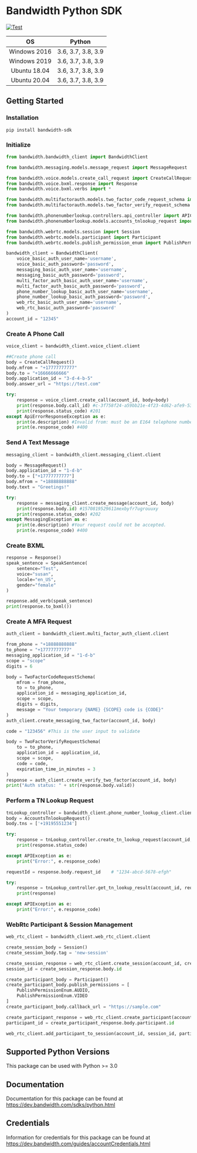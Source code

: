 # Bandwidth Python SDK

[![Test](https://github.com/Bandwidth/python-sdk/actions/workflows/test.yaml/badge.svg)](https://github.com/Bandwidth/csharp-sdk/actions/workflows/test.yml)

| **OS** | **Python** |
|:---:|:---:|
| Windows 2016 | 3.6, 3.7, 3.8, 3.9 |
| Windows 2019 | 3.6, 3.7, 3.8, 3.9 |
| Ubuntu 18.04 | 3.6, 3.7, 3.8, 3.9 |
| Ubuntu 20.04 | 3.6, 3.7, 3.8, 3.9 |


## Getting Started

### Installation

```
pip install bandwidth-sdk
```

### Initialize

```python
from bandwidth.bandwidth_client import BandwidthClient

from bandwidth.messaging.models.message_request import MessageRequest

from bandwidth.voice.models.create_call_request import CreateCallRequest
from bandwidth.voice.bxml.response import Response
from bandwidth.voice.bxml.verbs import *

from bandwidth.multifactorauth.models.two_factor_code_request_schema import TwoFactorCodeRequestSchema
from bandwidth.multifactorauth.models.two_factor_verify_request_schema import TwoFactorVerifyRequestSchema

from bandwidth.phonenumberlookup.controllers.api_controller import APIController, ApiResponse, APIException
from bandwidth.phonenumberlookup.models.accounts_tnlookup_request import AccountsTnlookupRequest

from bandwidth.webrtc.models.session import Session
from bandwidth.webrtc.models.participant import Participant
from bandwidth.webrtc.models.publish_permission_enum import PublishPermissionEnum

bandwidth_client = BandwidthClient(
    voice_basic_auth_user_name='username',
    voice_basic_auth_password='password',
    messaging_basic_auth_user_name='username',
    messaging_basic_auth_password='password',
    multi_factor_auth_basic_auth_user_name='username',
    multi_factor_auth_basic_auth_password='password',
    phone_number_lookup_basic_auth_user_name='username',
    phone_number_lookup_basic_auth_password='password',
    web_rtc_basic_auth_user_name='username',
    web_rtc_basic_auth_password='password'
)
account_id = "12345"
```

### Create A Phone Call

```python
voice_client = bandwidth_client.voice_client.client

##Create phone call
body = CreateCallRequest()
body.mfrom = "+17777777777"
body.to = "+16666666666"
body.application_id = "3-d-4-b-5"
body.answer_url = "https://test.com"

try:
    response = voice_client.create_call(account_id, body=body)
    print(response.body.call_id) #c-3f758f24-a59bb21e-4f23-4d62-afe9-53o2ls3o4saio4l
    print(response.status_code) #201
except ApiErrorResponseException as e:
    print(e.description) #Invalid from: must be an E164 telephone number
    print(e.response_code) #400
```

### Send A Text Message

```python
messaging_client = bandwidth_client.messaging_client.client

body = MessageRequest()
body.application_id = "1-d-b"
body.to = ["+17777777777"]
body.mfrom = "+18888888888"
body.text = "Greetings!"

try:
    response = messaging_client.create_message(account_id, body)
    print(response.body.id) #1570819529611mexbyfr7ugrouuxy
    print(response.status_code) #202
except MessagingException as e:
    print(e.description) #Your request could not be accepted.
    print(e.response_code) #400
```

### Create BXML

```python
response = Response()
speak_sentence = SpeakSentence(
    sentence="Test",
    voice="susan",
    locale="en_US",
    gender="female"
)

response.add_verb(speak_sentence)
print(response.to_bxml())
```

### Create A MFA Request

```python
auth_client = bandwidth_client.multi_factor_auth_client.client

from_phone = "+18888888888"
to_phone = "+17777777777"
messaging_application_id = "1-d-b"
scope = "scope"
digits = 6

body = TwoFactorCodeRequestSchema(
    mfrom = from_phone,
    to = to_phone,
    application_id = messaging_application_id,
    scope = scope,
    digits = digits,
    message = "Your temporary {NAME} {SCOPE} code is {CODE}"
)
auth_client.create_messaging_two_factor(account_id, body)

code = "123456" #This is the user input to validate

body = TwoFactorVerifyRequestSchema(
    to = to_phone,
    application_id = application_id,
    scope = scope,
    code = code,
    expiration_time_in_minutes = 3
)
response = auth_client.create_verify_two_factor(account_id, body)
print("Auth status: " + str(response.body.valid))
```

### Perform a TN Lookup Request

```python
tnLookup_controller = bandwidth_client.phone_number_lookup_client.client
body = AccountsTnlookupRequest()
body.tns = ['+19195551234']

try:
    response = tnLookup_controller.create_tn_lookup_request(account_id, body)
    print(response.status_code)

except APIException as e:
    print("Error:", e.response_code)

requestId = response.body.request_id    # "1234-abcd-5678-efgh"

try:
    response = tnLookup_controller.get_tn_lookup_result(account_id, requestId)
    print(response)

except APIException as e:
    print("Error:", e.response_code)
```

### WebRtc Participant & Session Management

```python
web_rtc_client = bandwidth_client.web_rtc_client.client

create_session_body = Session()
create_session_body.tag = 'new-session'

create_session_response = web_rtc_client.create_session(account_id, create_session_body)
session_id = create_session_response.body.id

create_participant_body = Participant()
create_participant_body.publish_permissions = [
    PublishPermissionEnum.AUDIO,
    PublishPermissionEnum.VIDEO
]
create_participant_body.callback_url = "https://sample.com"

create_participant_response = web_rtc_client.create_participant(account_id, create_participant_body)
participant_id = create_participant_response.body.participant.id

web_rtc_client.add_participant_to_session(account_id, session_id, participant_id)
```

## Supported Python Versions

This package can be used with Python >= 3.0

## Documentation

Documentation for this package can be found at https://dev.bandwidth.com/sdks/python.html

## Credentials

Information for credentials for this package can be found at https://dev.bandwidth.com/guides/accountCredentials.html
